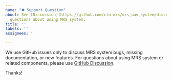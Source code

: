 ```yaml
---
name: "⛔ Support Question"
about: See [Discussion](https://github.com/ctu-mrs/mrs_uav_system/discussions) for
  questions about using MRS system.
title: ''
labels: ''
assignees: ''

---
```


We use GitHub issues only to discuss MRS system bugs, missing documentation, or new features. For
questions about using MRS system or related components, please use [GitHub Discussion](https://github.com/ctu-mrs/mrs_uav_system/discussions).

Thanks!
